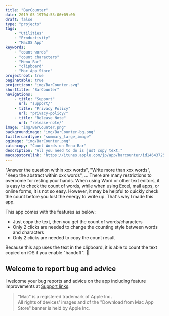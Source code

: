 ```yaml
---
title: "BarCounter"
date: 2019-05-19T04:53:06+09:00
draft: false
type: "projects"
tags:
    - "Utilities"
    - "Productivity"
    - "MacOS App"
keywords:
    - "count words"
    - "count characters"
    - "Menu Bar"
    - "clipboard"
    - "Mac App Store"
projectroot: true
paginatable: true
projecticon: "img/BarCounter.svg"
shorttitle: "BarCounter"
navigations:
    - title: "Support"
      url: "support/"
    - title: "Privacy Policy"
      url: "privacy-policy/"
    - title: "Release Note"
      url: "release-note/"
image: "img/BarCounter.png"
backgroundimage: "img/BarCounter-bg.png"
twittercardtype: "summary_large_image"
ogimage: "img/BarCounter.png"
catchcopy: "Count Words on Menu Bar"
description: "All you need to do is just copy text."
macappstorelink: "https://itunes.apple.com/jp/app/barcounter/id1464372559"
---
```


"Answer the question within xxx words", "Write more than xxx words", "Keep the abstract within xxx words", ...
There are many restrictions to overcome for resting your hands.
When using Word or other text editors, it is easy to check the count of words, while when using Excel, mail apps, or online forms, it is not so easy.
However, it may be helpful to quickly check the count before you lost the energy to write up.
That's why I made this app.

This app comes with the features as below:

- Just copy the text, then you get the count of words/characters
- Only 2 clicks are needed to change the counting style between words and characters
- Only 2 clicks are needed to copy the count result

Because this app uses the text in the clipboard, it is able to count the text copied on iOS if you enable "handoff". :iphone:

## Welcome to report bug and advice

I welcome your bug reports and advice on the app including feature improvements at [Support links](support/).

> "Mac" is a registered trademark of Apple Inc．  
> All rights of devices' images and of the "Download from Mac App Store" banner is held by Apple Inc．
